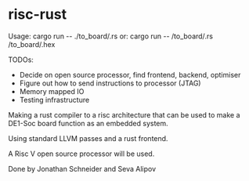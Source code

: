 # risc-rust

Usage: cargo run -- ./to_board/<filename>.rs
or: cargo run -- /to_board/<filename>.rs /to_board/<filename>.hex

TODOs:
- Decide on open source processor, find frontend, backend, optimiser
- Figure out how to send instructions to processor (JTAG)
- Memory mapped IO
- Testing infrastructure

Making a rust compiler to a risc architecture that can
be used to make a DE1-Soc board function as an embedded system.

Using standard LLVM passes and a rust frontend.

A Risc V open source processor will be used.

Done by Jonathan Schneider and Seva Alipov